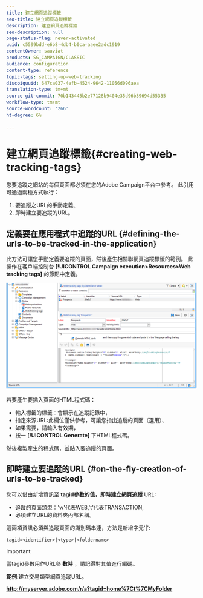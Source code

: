 ```yaml
---
title: 建立網頁追蹤標籤
seo-title: 建立網頁追蹤標籤
description: 建立網頁追蹤標籤
seo-description: null
page-status-flag: never-activated
uuid: c5599bdd-e6b8-4db4-b0ca-aaee2adc1919
contentOwner: sauviat
products: SG_CAMPAIGN/CLASSIC
audience: configuration
content-type: reference
topic-tags: setting-up-web-tracking
discoiquuid: 647ca037-4efb-4524-9642-11056d096aea
translation-type: tm+mt
source-git-commit: 70b143445b2e77128b9404e35d96b39694d55335
workflow-type: tm+mt
source-wordcount: '266'
ht-degree: 6%

---
```



# 建立網頁追蹤標籤{#creating-web-tracking-tags}

您要追蹤之網站的每個頁面都必須在您的Adobe Campaign平台中參考。 此引用可通過兩種方式執行：

1. 要追蹤之URL的手動定義、
1. 即時建立要追蹤的URL。

## 定義要在應用程式中追蹤的URL {#defining-the-urls-to-be-tracked-in-the-application}

此方法可讓您手動定義要追蹤的頁面，然後產生相關聯網頁追蹤標籤的範例。 此操作在客戶端控制台 **[!UICONTROL Campaign execution>Resources>Web tracking tags]** 的節點中定義。

![](assets/d_ncs_integration_webtracking_screen.png)

若要產生要插入頁面的HTML程式碼：

* 輸入標籤的標籤：會顯示在追蹤記錄中，
* 指定來源URL:此欄位僅供參考，可讓您指出追蹤的頁面（選用）、
* 如果需要，請輸入有效期，
* 按一 **[!UICONTROL Generate]** 下HTML程式碼。

然後複製產生的程式碼，並貼入要追蹤的頁面。

## 即時建立要追蹤的URL {#on-the-fly-creation-of-urls-to-be-tracked}

您可以借由新增資訊至 **tagid參數的值，即時建立網頁追蹤** URL:

* 追蹤的頁面類型：&#39;w&#39;代表WEB,&#39;t&#39;代表TRANSACTION,
* 必須建立URL的資料夾內部名稱。

這兩項資訊必須與追蹤頁面的識別碼串連，方法是新增字元&#39;|&#39;:

```
tagid=<identifier>|<type>|<foldername>
```

>[!IMPORTANT]
>
>當tagid參數用作URL參 **數時** ，請記得對其值進行編碼。

**範例**:建立交易類型網頁追蹤URL。

**http://myserver.adobe.com/r/a?tagid=home%7Ct%7CMyFolder**
